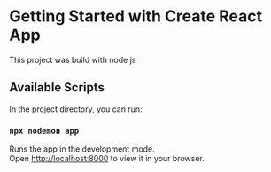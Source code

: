 # Getting Started with Create React App

This project was build with node js

## Available Scripts

In the project directory, you can run:

### `npx nodemon app`

Runs the app in the development mode.\
Open [http://localhost:8000](http://localhost:8000) to view it in your browser.

